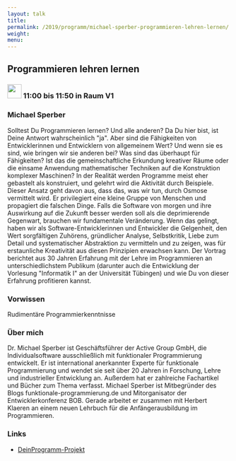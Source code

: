 ```yaml
---
layout: talk
title:
permalink: /2019/programm/michael-sperber-programmieren-lehren-lernen/
weight:
menu:
---
```

## Programmieren lehren lernen

### <img height = "32" src="../../../images/talk.svg"> 11:00 bis 11:50 in Raum V1

### Michael Sperber

Solltest Du Programmieren lernen?  Und alle anderen?  Da Du hier bist, ist Deine Antwort wahrscheinlich "ja".  Aber sind die Fähigkeiten von Entwicklerinnen und Entwicklern von allgemeinem Wert?  Und wenn sie es sind, wie bringen wir sie anderen bei?  Was sind das überhaupt für Fähigkeiten?  Ist das die gemeinschaftliche Erkundung kreativer Räume oder die einsame Anwendung mathematischer Techniken auf die Konstruktion komplexer Maschinen?  In der Realität werden Programme meist eher gebastelt als konstruiert, und gelehrt wird die Aktivität durch Beispiele.  Dieser Ansatz geht davon aus, dass das, was wir tun, durch Osmose vermittelt wird.  Er privilegiert eine kleine Gruppe von Menschen und propagiert die falschen Dinge.  Falls die Software von morgen und ihre Auswirkung auf die Zukunft besser werden soll als die deprimierende Gegenwart, brauchen wir fundamentale Veränderung.  Wenn das gelingt, haben wir als Software-Entwicklerinnen und Entwickler die Gelgenheit, den Wert sorgfältigen Zuhörens, gründlicher Analyse, Selbstkritik, Liebe zum Detail und systematischer Abstraktion zu vermitteln und zu zeigen, was für erstaunliche Kreativität aus diesen Prinzipien erwachsen kann.  Der Vortrag berichtet aus 30 Jahren Erfahrung mit der Lehre im Programmieren an unterschiedlichstem Publikum (darunter auch die Entwicklung der Vorlesung "Informatik I" an der Universität Tübingen) und wie Du von dieser Erfahrung profitieren kannst.

### Vorwissen

Rudimentäre Programmierkenntnisse

### Über mich

Dr. Michael Sperber ist Geschäftsführer der Active Group GmbH, die Individualsoftware ausschließlich mit funktionaler Programmierung entwickelt. Er ist international anerkannter Experte für funktionale Programmierung und wendet sie seit über 20 Jahren in Forschung, Lehre und industrieller Entwicklung an. Außerdem hat er zahlreiche Fachartikel und Bücher zum Thema verfasst.  Michael Sperber ist Mitbegründer des Blogs funktionale-programmierung.de und Mitorganisator der Entwicklerkonferenz BOB.  Gerade arbeitet er zusammen mit Herbert Klaeren an einem neuen Lehrbuch für die Anfängerausbildung im Programmieren.

### Links

- <a href="https://www.deinprogramm.de/" target="_blank">DeinProgramm-Projekt</a>